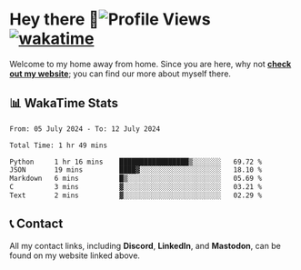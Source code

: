 # Hey there :wave:![Profile Views](https://komarev.com/ghpvc/?username=skifli) [![wakatime](https://wakatime.com/badge/user/b4317b02-0c6d-457b-82a4-a448b8a8d1df.svg)](https://wakatime.com/@b4317b02-0c6d-457b-82a4-a448b8a8d1df)

Welcome to my home away from home. Since you are here, why not [**check out my website**](https://skifli.github.io); you can find our more about myself there.

## 📊 WakaTime Stats

<!--START_SECTION:waka-->

```txt
From: 05 July 2024 - To: 12 July 2024

Total Time: 1 hr 49 mins

Python     1 hr 16 mins    █████████████████▒░░░░░░░   69.72 %
JSON       19 mins         ████▓░░░░░░░░░░░░░░░░░░░░   18.10 %
Markdown   6 mins          █▒░░░░░░░░░░░░░░░░░░░░░░░   05.69 %
C          3 mins          ▓░░░░░░░░░░░░░░░░░░░░░░░░   03.21 %
Text       2 mins          ▓░░░░░░░░░░░░░░░░░░░░░░░░   02.29 %
```

<!--END_SECTION:waka-->

## 📞 Contact

All my contact links, including **Discord**, **LinkedIn**, and **Mastodon**, can be found on my website linked above.
